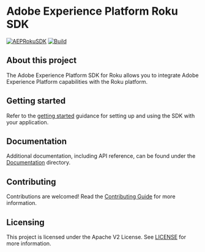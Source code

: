 # Adobe Experience Platform Roku SDK

[![AEPRokuSDK](https://img.shields.io/github/v/release/adobe/aepsdk-roku.svg?label=AEPRoku&logo=github)](https://github.com/adobe/aepsdk-roku/releases)
[![Build](https://github.com/adobe/aepsdk-roku/actions/workflows/build.yml/badge.svg)](https://github.com/adobe/aepsdk-roku/actions/workflows/build.yml)

## About this project

The Adobe Experience Platform SDK for Roku allows you to integrate Adobe Experience Platform capabilities with the Roku platform.

## Getting started

Refer to the [getting started](./Documentation/getting-started.md) guidance for setting up and using the SDK with your application.

## Documentation

Additional documentation, including API reference, can be found under the [Documentation](./Documentation) directory.

## Contributing

Contributions are welcomed! Read the [Contributing Guide](./.github/CONTRIBUTING.md) for more information.

## Licensing

This project is licensed under the Apache V2 License. See [LICENSE](./LICENSE) for more information.
